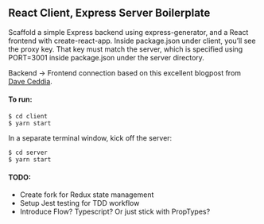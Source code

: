 ## React Client, Express Server Boilerplate

Scaffold a simple Express backend using express-generator, and a React frontend with create-react-app. Inside package.json under client, you’ll see the proxy key. That key must match the server, which is specified using PORT=3001 inside package.json under the server directory.

Backend -> Frontend connection based on this excellent blogpost from [Dave Ceddia](https://daveceddia.com/create-react-app-express-backend/).

#### To run:

```
$ cd client
$ yarn start
```

In a separate terminal window, kick off the server:

```
$ cd server
$ yarn start
```

#### TODO:
- Create fork for Redux state management
- Setup Jest testing for TDD workflow
- Introduce Flow? Typescript? Or just stick with PropTypes?

